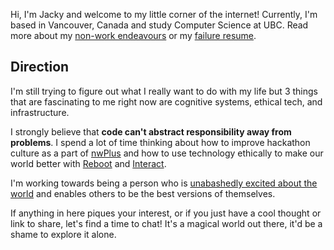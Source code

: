 Hi, I'm Jacky and welcome to my little corner of the internet! Currently, I'm based in Vancouver, Canada and study Computer Science at UBC. Read more about my [non-work endeavours](/notwork) or my [failure resume](/posts/a-failure-resume).

## Direction
I'm still trying to figure out what I really want to do with my life but 3 things that are fascinating to me right now are cognitive systems, ethical tech, and infrastructure. 

I strongly believe that **code can't abstract responsibility away from problems**. I spend a lot of time thinking about how to improve hackathon culture as a part of [nwPlus](https://www.nwplus.io/) and how to use technology ethically to make our world better with [Reboot](https://twitter.com/reboot_hq/) and [Interact](https://twitter.com/joininteract).

I'm working towards being a person who is [unabashedly excited about the world](https://www.youtube.com/watch?v=Khfe3jBuq8c&list=PLMs_JcuNozJbxC91R5skgPpL7cnJuICun) and enables others to be the best versions of themselves.

If anything in here piques your interest, or if you just have a cool thought or link to share, let's find a time to chat! It's a magical world out there, it'd be a shame to explore it alone.